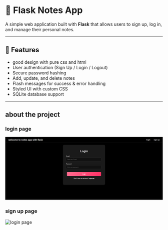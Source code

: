# 📝 Flask Notes App

A simple web application built with **Flask** that allows users to sign up, log in, and manage their personal notes.

---

## 🚀 Features
- good design with pure css and html
- User authentication (Sign Up / Login / Logout)
- Secure password hashing
- Add, update, and delete notes
- Flash messages for success & error handling
- Styled UI with custom CSS
- SQLite database support

---
## about the project 
### login page 
![login page](assets/login.png)

### sign up page 
![login page](assets/sign%1up.png)
